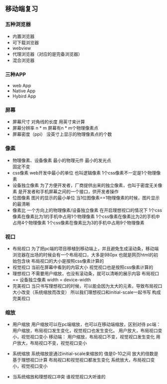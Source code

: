 ## 移动端复习
### 五种浏览器
- 内置浏览器
- 可下载浏览器
- webview
- 代理浏览器（对应的是完备浏览器）
- 混合浏览器

### 三种APP
- web App
- Native App
- Hybird App

### 屏幕
- 屏幕尺寸
    对角线的长度  用英寸来计算
- 屏幕分辨率
    n * m  屏幕有n * m个物理像素点
- 屏幕密度（ppi）
    没英寸上显示的物理像素点的个数

### 像素
- 物理像素、设备像素
    最小的物理元件 最小的发光点  
    固定不变
- css像素
    web开发中最小的单位
    也叫逻辑像素
    1个css像素不一定是1个物理像素
- 设备独立像素
    为了方便开发者，厂商提供出来的独立像素，也叫于密度无关像素
    是开发者和手机屏幕之间的一个接口，供开发者操作
- 位图像素
    图片的显示的最小单位
    当1位图像素==1物理像素的时候，图片显示的最清晰
- 像素比
    一个方向上的物理像素/设备独立像素
    在开启理想视口的情况下
    1个css像素在像素比为1的手机中占用1个物理像素
    1个css像素在像素比为2的手机中占用4个物理像素
    1个css像素在像素比为3的手机中占用9个物理像素

### 视口
- 布局视口
    为了把pc端的项目移植到移动端上，并且避免生成滚动条，移动端浏览器在出场的时候会有一个布局视口，大多是980px
    也就是网页html的初始包含块
    布局视口的大小是按照css像素计算的
- 视觉视口
    当前在屏幕中看到的内容大小
    视觉视口也是按照css像素计算的
- 理想视口
    不需要用户缩放，也没有滚动条，就可以清晰的展示内容
    布局视口 == 设备独立像素
    width = device-width
- 完美视口
    当只书写理想视口的时候，可以能会因为太大的元素，导致布局视口大小改变（系统缩放而改变）
    所以我们理想视口和initial-scale一起书写 构成完美视口

### 缩放
- 用户缩放
用户缩放可以在pc端缩放，也可以在移动端缩放，区别对待
pc端：
    用户缩放，布局视口发生变化，视觉视口也发生变化。
    用户放大，布局视口变小，视觉视口变小
移动端：
    用户缩放，布局视口不变，视觉视口发生变化
    用户放大，布局视口不变，视觉视口变小

- 系统缩放
    系统缩放是通过initial-scale来缩放的
    值是0-10之间
    放大的倍数是基于理想视口计算
    布局视口和视觉视口都发生变化
    系统放大，布局视口变小，视觉视口变小
- 当系统缩放和理想视口冲突
    谁视觉视口大听谁的



